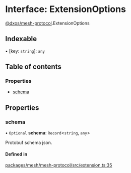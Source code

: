 # Interface: ExtensionOptions

[@dxos/mesh-protocol](../modules/dxos_mesh_protocol.md).ExtensionOptions

## Indexable

▪ [key: `string`]: `any`

## Table of contents

### Properties

- [schema](dxos_mesh_protocol.ExtensionOptions.md#schema)

## Properties

### schema

• `Optional` **schema**: `Record`<`string`, `any`\>

Protobuf schema json.

#### Defined in

[packages/mesh/mesh-protocol/src/extension.ts:35](https://github.com/dxos/dxos/blob/32ae9b579/packages/mesh/mesh-protocol/src/extension.ts#L35)
